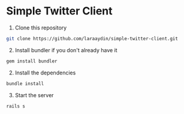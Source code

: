 # Simple Twitter Client

1. Clone this repository
```sh
git clone https://github.com/laraaydin/simple-twitter-client.git
```

2. Install bundler if you don't already have it
```sh
gem install bundler
```

2. Install the dependencies
```sh
bundle install
```

3. Start the server
```sh
rails s
```
